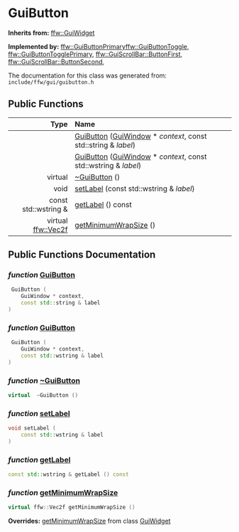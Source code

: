 GuiButton
===================================


**Inherits from:** [ffw::GuiWidget](ffw_GuiWidget.html)

**Implemented by:** [ffw::GuiButtonPrimary](ffw_GuiButtonPrimary.html)[ffw::GuiButtonToggle](ffw_GuiButtonToggle.html), [ffw::GuiButtonTogglePrimary](ffw_GuiButtonTogglePrimary.html), [ffw::GuiScrollBar::ButtonFirst](ffw_GuiScrollBar_ButtonFirst.html), [ffw::GuiScrollBar::ButtonSecond](ffw_GuiScrollBar_ButtonSecond.html), 

The documentation for this class was generated from: `include/ffw/gui/guibutton.h`



## Public Functions

| Type | Name |
| -------: | :------- |
|   | [GuiButton](#c3dd01da) ([GuiWindow](ffw_GuiWindow.html) * _context_, const std::string & _label_)  |
|   | [GuiButton](#721de8cc) ([GuiWindow](ffw_GuiWindow.html) * _context_, const std::wstring & _label_)  |
|  virtual  | [~GuiButton](#9609e427) ()  |
|  void | [setLabel](#1e40bfd6) (const std::wstring & _label_)  |
|  const std::wstring & | [getLabel](#5ece1537) () const  |
|  virtual [ffw::Vec2f](ffw.html#fcfaa6c5) | [getMinimumWrapSize](#5aef96c3) ()  |


## Public Functions Documentation

### _function_ <a id="c3dd01da" href="#c3dd01da">GuiButton</a>

```cpp
 GuiButton (
    GuiWindow * context,
    const std::string & label
) 
```



### _function_ <a id="721de8cc" href="#721de8cc">GuiButton</a>

```cpp
 GuiButton (
    GuiWindow * context,
    const std::wstring & label
) 
```



### _function_ <a id="9609e427" href="#9609e427">~GuiButton</a>

```cpp
virtual  ~GuiButton () 
```



### _function_ <a id="1e40bfd6" href="#1e40bfd6">setLabel</a>

```cpp
void setLabel (
    const std::wstring & label
) 
```



### _function_ <a id="5ece1537" href="#5ece1537">getLabel</a>

```cpp
const std::wstring & getLabel () const 
```



### _function_ <a id="5aef96c3" href="#5aef96c3">getMinimumWrapSize</a>

```cpp
virtual ffw::Vec2f getMinimumWrapSize () 
```



**Overrides:** [getMinimumWrapSize](/doxygen/ffw_GuiWidget.md#c12efa3f) from class [GuiWidget](/doxygen/ffw_GuiWidget.md)



